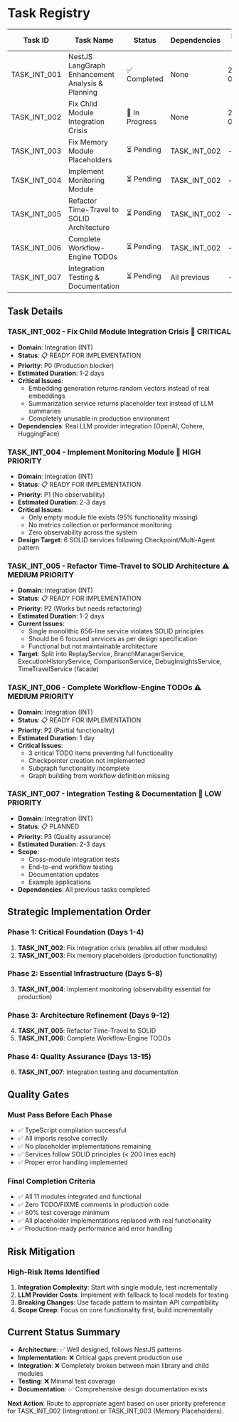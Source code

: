 # Task Registry

| Task ID | Task Name | Status | Dependencies | Start Date | Completion Date | Redelegations | Research Report |
|---------|-----------|--------|--------------|------------|-----------------|---------------|-----------------|
| TASK_INT_001 | NestJS LangGraph Enhancement Analysis & Planning | ✅ Completed | None | 2025-01-21 | 2025-01-21 | 0 | N/A - Analysis phase |
| TASK_INT_002 | Fix Child Module Integration Crisis | 🔄 In Progress | None | 2025-01-21 | - | 0 | Pending |
| TASK_INT_003 | Fix Memory Module Placeholders | ⏳ Pending | TASK_INT_002 | - | - | 0 | - |
| TASK_INT_004 | Implement Monitoring Module | ⏳ Pending | TASK_INT_002 | - | - | 0 | - |
| TASK_INT_005 | Refactor Time-Travel to SOLID Architecture | ⏳ Pending | TASK_INT_002 | - | - | 0 | - |
| TASK_INT_006 | Complete Workflow-Engine TODOs | ⏳ Pending | TASK_INT_002 | - | - | 0 | - |
| TASK_INT_007 | Integration Testing & Documentation | ⏳ Pending | All previous | - | - | 0 | - |

## Task Details

### TASK_INT_002 - Fix Child Module Integration Crisis 🔴 CRITICAL  

- **Domain**: Integration (INT)
- **Status**: 📋 READY FOR IMPLEMENTATION
- **Priority**: P0 (Production blocker)
- **Estimated Duration**: 1-2 days
- **Critical Issues**:
  - Embedding generation returns random vectors instead of real embeddings
  - Summarization service returns placeholder text instead of LLM summaries
  - Completely unusable in production environment
- **Dependencies**: Real LLM provider integration (OpenAI, Cohere, HuggingFace)

### TASK_INT_004 - Implement Monitoring Module 🔴 HIGH PRIORITY

- **Domain**: Integration (INT)
- **Status**: 📋 READY FOR IMPLEMENTATION  
- **Priority**: P1 (No observability)
- **Estimated Duration**: 2-3 days
- **Critical Issues**:
  - Only empty module file exists (95% functionality missing)
  - No metrics collection or performance monitoring
  - Zero observability across the system
- **Design Target**: 6 SOLID services following Checkpoint/Multi-Agent pattern

### TASK_INT_005 - Refactor Time-Travel to SOLID Architecture ⚠️ MEDIUM PRIORITY

- **Domain**: Integration (INT)
- **Status**: 📋 READY FOR IMPLEMENTATION
- **Priority**: P2 (Works but needs refactoring)
- **Estimated Duration**: 1-2 days
- **Current Issues**:
  - Single monolithic 656-line service violates SOLID principles
  - Should be 6 focused services as per design specification
  - Functional but not maintainable architecture
- **Target**: Split into ReplayService, BranchManagerService, ExecutionHistoryService, ComparisonService, DebugInsightsService, TimeTravelService (facade)

### TASK_INT_006 - Complete Workflow-Engine TODOs ⚠️ MEDIUM PRIORITY

- **Domain**: Integration (INT)
- **Status**: 📋 READY FOR IMPLEMENTATION
- **Priority**: P2 (Partial functionality)
- **Estimated Duration**: 1 day
- **Critical Issues**:
  - 3 critical TODO items preventing full functionality
  - Checkpointer creation not implemented
  - Subgraph functionality incomplete
  - Graph building from workflow definition missing

### TASK_INT_007 - Integration Testing & Documentation 📝 LOW PRIORITY

- **Domain**: Integration (INT)
- **Status**: 📋 PLANNED
- **Priority**: P3 (Quality assurance)
- **Estimated Duration**: 2-3 days
- **Scope**:
  - Cross-module integration tests
  - End-to-end workflow testing
  - Documentation updates
  - Example applications
- **Dependencies**: All previous tasks completed

## Strategic Implementation Order

### Phase 1: Critical Foundation (Days 1-4)

1. **TASK_INT_002**: Fix integration crisis (enables all other modules)
2. **TASK_INT_003**: Fix memory placeholders (production functionality)

### Phase 2: Essential Infrastructure (Days 5-8)  

3. **TASK_INT_004**: Implement monitoring (observability essential for production)

### Phase 3: Architecture Refinement (Days 9-12)

4. **TASK_INT_005**: Refactor Time-Travel to SOLID
5. **TASK_INT_006**: Complete Workflow-Engine TODOs

### Phase 4: Quality Assurance (Days 13-15)

6. **TASK_INT_007**: Integration testing and documentation

## Quality Gates

### Must Pass Before Each Phase

- ✅ TypeScript compilation successful  
- ✅ All imports resolve correctly
- ✅ No placeholder implementations remaining
- ✅ Services follow SOLID principles (< 200 lines each)
- ✅ Proper error handling implemented

### Final Completion Criteria

- ✅ All 11 modules integrated and functional
- ✅ Zero TODO/FIXME comments in production code
- ✅ 80% test coverage minimum
- ✅ All placeholder implementations replaced with real functionality
- ✅ Production-ready performance and error handling

## Risk Mitigation

### High-Risk Items Identified

1. **Integration Complexity**: Start with single module, test incrementally
2. **LLM Provider Costs**: Implement with fallback to local models for testing
3. **Breaking Changes**: Use facade pattern to maintain API compatibility
4. **Scope Creep**: Focus on core functionality first, build incrementally

## Current Status Summary

- **Architecture**: ✅ Well designed, follows NestJS patterns
- **Implementation**: ❌ Critical gaps prevent production use
- **Integration**: ❌ Completely broken between main library and child modules  
- **Testing**: ❌ Minimal test coverage
- **Documentation**: ✅ Comprehensive design documentation exists

**Next Action**: Route to appropriate agent based on user priority preference for TASK_INT_002 (Integration) or TASK_INT_003 (Memory Placeholders).
